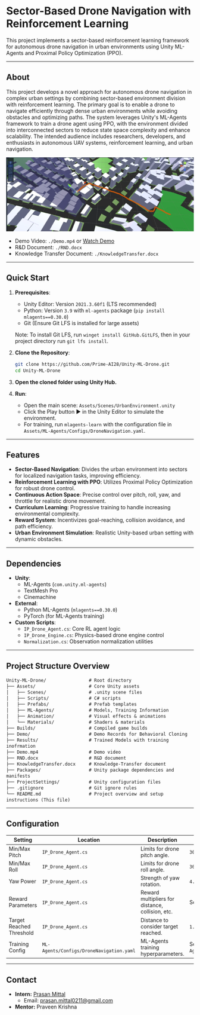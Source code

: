 # Sector-Based Drone Navigation with Reinforcement Learning

This project implements a sector-based reinforcement learning framework for autonomous drone navigation in urban environments using Unity ML-Agents and Proximal Policy Optimization (PPO).

---

## About

This project develops a novel approach for autonomous drone navigation in complex urban settings by combining sector-based environment division with reinforcement learning. The primary goal is to enable a drone to navigate efficiently through dense urban environments while avoiding obstacles and optimizing paths. The system leverages Unity's ML-Agents framework to train a drone agent using PPO, with the environment divided into interconnected sectors to reduce state space complexity and enhance scalability. The intended audience includes researchers, developers, and enthusiasts in autonomous UAV systems, reinforcement learning, and urban navigation.

[![Watch the video](./Results/Path.png)](https://youtu.be/Rlizt6l1Gu4)


- Demo Video: `./Demo.mp4` or [Watch Demo](https://youtu.be/your-video-id)
- R&D Document: `./RND.docx`
- Knowledge Transfer Document: `./KnowledgeTransfer.docx`

---

## Quick Start

1. **Prerequisites**:
   - Unity Editor: Version `2021.3.60f1` (LTS recommended)
   - Python: Version `3.9` with `ml-agents` package (`pip install mlagents==0.30.0`)
   - Git (Ensure Git LFS is installed for large assets)
   
   Note: To install Git LFS, run `winget install GitHub.GitLFS`, then in your project directory run `git lfs install`.

2. **Clone the Repository**:

   ```bash
   git clone https://github.com/Prime-AI28/Unity-ML-Drone.git
   cd Unity-ML-Drone
   ```

3. **Open the cloned folder using Unity Hub.**

4. **Run**:
   - Open the main scene: `Assets/Scenes/UrbanEnvironment.unity`
   - Click the Play button ▶️ in the Unity Editor to simulate the environment.
   - For training, run `mlagents-learn` with the configuration file in `Assets/ML-Agents/Configs/DroneNavigation.yaml`.

---

## Features

- **Sector-Based Navigation**: Divides the urban environment into sectors for localized navigation tasks, improving efficiency.
- **Reinforcement Learning with PPO**: Utilizes Proximal Policy Optimization for robust drone control.
- **Continuous Action Space**: Precise control over pitch, roll, yaw, and throttle for realistic drone movement.
- **Curriculum Learning**: Progressive training to handle increasing environmental complexity.
- **Reward System**: Incentivizes goal-reaching, collision avoidance, and path efficiency.
- **Urban Environment Simulation**: Realistic Unity-based urban setting with dynamic obstacles.

---

## Dependencies <!-- (Extra Tools/Frameworks/Packages) -->

- **Unity**:
  - ML-Agents (`com.unity.ml-agents`)
  - TextMesh Pro
  - Cinemachine
- **External**:
  - Python ML-Agents (`mlagents==0.30.0`)
  - PyTorch (for ML-Agents training)
- **Custom Scripts**:
  - `IP_Drone_Agent.cs`: Core RL agent logic
  - `IP_Drone_Engine.cs`: Physics-based drone engine control
  - `Normalization.cs`: Observation normalization utilities


---

## Project Structure Overview

```
Unity-ML-Drone/                # Root directory
├── Assets/                    # Core Unity assets
│   ├── Scenes/                # .unity scene files
│   ├── Scripts/               # C# scripts
│   ├── Prefabs/               # Prefab templates
│   ├── ML-Agents/             # Models, Training Information
│   ├── Animation/             # Visual effects & animations
│   └── Materials/             # Shaders & materials
├── Builds/                    # Compiled game builds
├── Demo/                      # Demo Records for Behavioral Cloning 
├── Results/                   # Trained Models with training inofrmation
├── Demo.mp4                   # Demo video
├── RND.docx                   # R&D document
├── KnowledgeTransfer.docx     # Knowledge-Transfer document
├── Packages/                  # Unity package dependencies and manifests
├── ProjectSettings/           # Unity configuration files
├── .gitignore                 # Git ignore rules
└── README.md                  # Project overview and setup instructions (This file)
```

---

## Configuration

| Setting | Location | Description | Default Value |
|---------|----------|-------------|---------------|
| Min/Max Pitch | `IP_Drone_Agent.cs` | Limits for drone pitch angle. | `30.0f` |
| Min/Max Roll | `IP_Drone_Agent.cs` | Limits for drone roll angle. | `30.0f` |
| Yaw Power | `IP_Drone_Agent.cs` | Strength of yaw rotation. | `4.0f` |
| Reward Parameters | `IP_Drone_Agent.cs` | Reward multipliers for distance, collision, etc. | See `RewardParameters` class |
| Target Reached Threshold | `IP_Drone_Agent.cs` | Distance to consider target reached. | `1.0f` |
| Training Config | `ML-Agents/Configs/DroneNavigation.yaml` | ML-Agents training hyperparameters. | See `ML-Agents/Configs/DroneNavigation.yaml` |
---

## Contact

- **Intern:** [Prasan Mittal](https://www.linkedin.com/in/prasan-mittal/)
  - Email: [prasan.mittal0211@gmail.com](mailto:prasan.mittal0211@gmail.com)
- **Mentor:** Praveen Krishna
